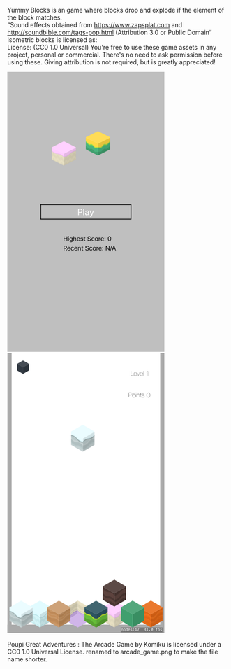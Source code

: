 Yummy Blocks is an game where blocks drop and explode if the element of the block matches.  
“Sound effects obtained from https://www.zapsplat.com and http://soundbible.com/tags-pop.html (Attribution 3.0 or Public Domain“  
Isometric blocks is licensed as:  
License: (CC0 1.0 Universal) You're free to use these game assets in any project, personal or commercial. There's no need to ask   permission before using these. Giving attribution is not required, but is greatly appreciated!  


<img src="yummy-blocks5_5_main_menu.png"  width="360" height="640" />
<img src="yummy-blocks5_5_game.png"  width="360" height="640" />  

Poupi Great Adventures : The Arcade Game by Komiku is licensed under a CC0 1.0 Universal License. renamed to arcade_game.png to make the   file  name shorter.  
